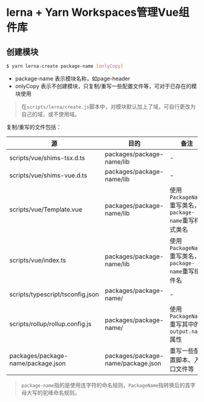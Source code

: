 # lerna + Yarn Workspaces管理Vue组件库

## 创建模块

```bash
$ yarn lerna-create package-name [onlyCopy]
```

- package-name 表示模块名称，如page-header
- onlyCopy 表示不创建模块，只复制/重写一些配置文件等，可对于已存在的模块使用

> 在`scripts/lerna/create.js`脚本中，对模块默认加上了域，可自行更改为自己的域，或不使用域。

复制/重写的文件包括：

|源|目的|备注|
|-----|------|----|
|scripts/vue/shims-tsx.d.ts|packages/package-name/lib|-|
|scripts/vue/shims-vue.d.ts|packages/package-name/lib|-|
|scripts/vue/Template.vue|packages/package-name/lib|使用`PackageName`重写类名，`package-name`重写样式类名|
|scripts/vue/index.ts|packages/package-name/lib|使用`PackageName`重写类名，`package-name`重写组件名|
|scripts/typescript/tsconfig.json|packages/package-name/|-|
|scripts/rollup/rollup.config.js|packages/package-name/|使用`PackageName`重写其中的`output.name`属性|
|packages/package-name/package.json|packages/package-name/package.json|重写一些配置脚本、入口文件等|

> `package-name`指的是使用连字符的命名规则，`PackageName`指转换后的首字母大写的驼峰命名规则。
